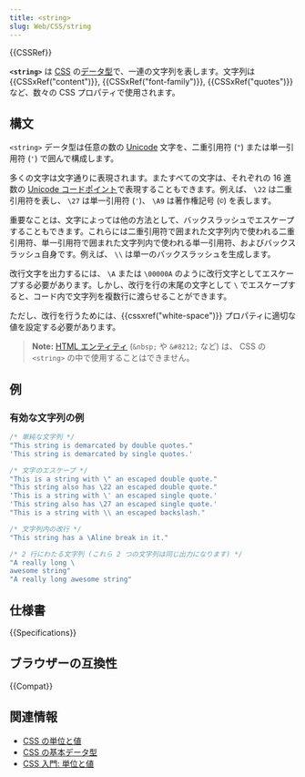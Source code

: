 ```yaml
---
title: <string>
slug: Web/CSS/string
---
```

{{CSSRef}}

**`<string>`** は [CSS](/ja/docs/Web/CSS) の[データ型](/ja/docs/Web/CSS/CSS_Types)で、一連の文字列を表します。文字列は {{CSSxRef("content")}}, {{CSSxRef("font-family")}}, {{CSSxRef("quotes")}} など、数々の CSS プロパティで使用されます。

## 構文

`<string>` データ型は任意の数の [Unicode](https://ja.wikipedia.org/wiki/Unicode) 文字を、二重引用符 (`"`) または単一引用符 (`'`) で囲んで構成します。

多くの文字は文字通りに表現されます。またすべての文字は、それぞれの 16 進数の [Unicode コードポイント](https://ja.wikipedia.org/wiki/Unicode#Code_point_planes_and_blocks)で表現することもできます。例えば、 `\22` は二重引用符を表し、 `\27` は単一引用符 (`'`)、 `\A9` は著作権記号 (`©`) を表します。

重要なことは、文字によっては他の方法として、バックスラッシュでエスケープすることもできます。これらには二重引用符で囲まれた文字列内で使われる二重引用符、単一引用符で囲まれた文字列内で使われる単一引用符、およびバックスラッシュ自身です。例えば、 `\\` は単一のバックスラッシュを生成します。

改行文字を出力するには、 `\A` または `\00000A` のように改行文字としてエスケープする必要があります。しかし、改行を行の末尾の文字として `\` でエスケープすると、コード内で文字列を複数行に渡らせることができます。

ただし、改行を行うためには、{{cssxref("white-space")}} プロパティに適切な値を設定する必要があります。

> **Note:** [HTML エンティティ](/ja/docs/Glossary/Entity) (`&nbsp;` や `&#8212;` など) は、 CSS の `<string>` の中で使用することはできません。

## 例

### 有効な文字列の例

```js
/* 単純な文字列 */
"This string is demarcated by double quotes."
'This string is demarcated by single quotes.'

/* 文字のエスケープ */
"This is a string with \" an escaped double quote."
"This string also has \22 an escaped double quote."
'This is a string with \' an escaped single quote.'
'This string also has \27 an escaped single quote.'
"This is a string with \\ an escaped backslash."

/* 文字列内の改行 */
"This string has a \Aline break in it."

/* 2 行にわたる文字列 (これら 2 つの文字列は同じ出力になります) */
"A really long \
awesome string"
"A really long awesome string"
```

## 仕様書

{{Specifications}}

## ブラウザーの互換性

{{Compat}}

## 関連情報

- [CSS の単位と値](/ja/docs/Web/CSS/CSS_Values_and_Units)
- [CSS の基本データ型](/ja/docs/Web/CSS/CSS_Types)
- [CSS 入門: 単位と値](/ja/docs/Learn/CSS/Building_blocks/Values_and_units)
